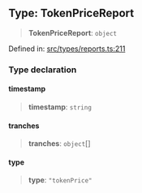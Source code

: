 
## Type: TokenPriceReport

> **TokenPriceReport**: `object`

Defined in: [src/types/reports.ts:211](https://github.com/centrifuge/sdk/blob/ae12cdce6833f297c221dbc7667d8a8a900a03f0/src/types/reports.ts#L211)

### Type declaration

#### timestamp

> **timestamp**: `string`

#### tranches

> **tranches**: `object`[]

#### type

> **type**: `"tokenPrice"`
